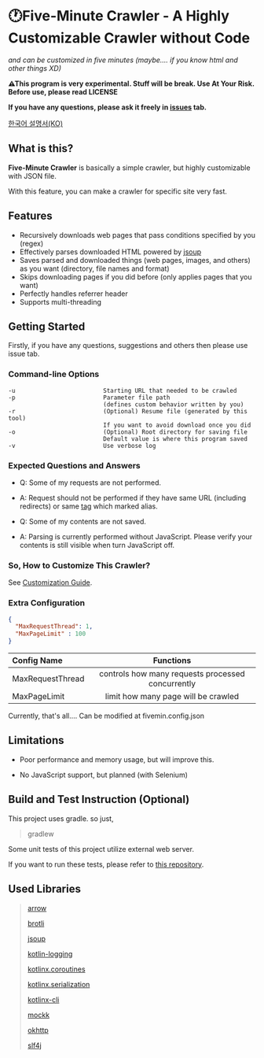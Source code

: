 # 🕐Five-Minute Crawler - A Highly Customizable Crawler without Code

_and can be customized in five minutes (maybe.... if you know html and other things XD)_

**⚠This program is very experimental. Stuff will be break. Use At Your Risk. Before use, please read LICENSE**

**If you have any questions, please ask it freely in [issues](https://github.com/2480258/FiveMinCrawler/issues) tab.**

[한국어 설명서(KO)](README_KO.md)

## What is this?

**Five-Minute Crawler** is basically a simple crawler, but highly customizable with JSON file.

With this feature, you can make a crawler for specific site very fast.

## Features

- Recursively downloads web pages that pass conditions specified by you (regex)
- Effectively parses downloaded HTML powered by [jsoup](https://github.com/jhy/jsoup)
- Saves parsed and downloaded things (web pages, images, and others) as you want (directory, file names and format)
- Skips downloading pages if you did before (only applies pages that you want)
- Perfectly handles referrer header
- Supports multi-threading

## Getting Started

Firstly, if you have any questions, suggestions and others then please use issue tab.

### Command-line Options

    -u                         Starting URL that needed to be crawled
    -p                         Parameter file path
                               (defines custom behavior written by you)
    -r                         (Optional) Resume file (generated by this tool)
                               If you want to avoid download once you did
    -o                         (Optional) Root directory for saving file
                               Default value is where this program saved
    -v                         Use verbose log

### Expected Questions and Answers

- Q: Some of my requests are not performed.
- A: Request should not be performed if they have same URL (including redirects) or same [tag](GUIDE.md#Tag) which
  marked alias.


- Q: Some of my contents are not saved.
- A: Parsing is currently performed without JavaScript. Please verify your contents is still visible when turn
  JavaScript off.

### So, How to Customize This Crawler?

See [Customization Guide](/GUIDE.md).

### Extra Configuration

```json
{
  "MaxRequestThread": 1,
  "MaxPageLimit" : 100
}
```

| Config Name      |                     Functions                     |
|:-----------------|:-------------------------------------------------:|
| MaxRequestThread | controls how many requests processed concurrently |
| MaxPageLimit     |        limit how many page will be crawled        |

Currently, that's all.... Can be modified at fivemin.config.json

## Limitations

- Poor performance and memory usage, but will improve this. 

- No JavaScript support, but planned (with Selenium)

## Build and Test Instruction (Optional)

This project uses gradle. so just,
> gradlew

Some unit tests of this project utilize external web server.

If you want to run these tests, please refer to [this repository](https://github.com/2480258/fivemin-test-pages).




## Used Libraries

> [arrow](https://github.com/arrow-kt/arrow)
>
> [brotli](https://github.com/google/brotli)
>
> [jsoup](https://github.com/jhy/jsoup)
>
> [kotlin-logging](https://github.com/MicroUtils/kotlin-logging)
>
> [kotlinx.coroutines](https://github.com/Kotlin/kotlinx.coroutines)
>
> [kotlinx.serialization](https://github.com/Kotlin/kotlinx.serialization)
>
> [kotlinx-cli](https://github.com/Kotlin/kotlinx-cli)
>
> [mockk](https://github.com/mockk/mockk)
>
> [okhttp](https://github.com/square/okhttp)
>
> [slf4j](https://github.com/qos-ch/slf4j)
>